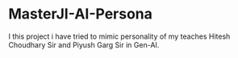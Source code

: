 # MasterJI-AI-Persona
I this project i have tried to mimic personality of my teaches Hitesh Choudhary Sir and Piyush Garg Sir in Gen-AI.

